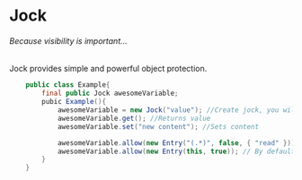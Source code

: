 Jock
====
###### Because visibility is important...

Jock provides simple and powerful object protection.

```java
    public class Example{
        final public Jock awesomeVariable;
        pubic Example(){
            awesomeVariable = new Jock("value"); //Create jock, you will be granted full access
            awesomeVariable.get(); //Returns value
            awesomeVariable.set("new content"); //Sets content

            awesomeVariable.allow(new Entry("(.*)", false, { "read" })); // Allow everyone to read, false means that we opt out of checking the super class
            awesomeVariable.allow(new Entry(this, true)); // By default Jock acts as private, this will make it more like a protected value
        }
    }
```